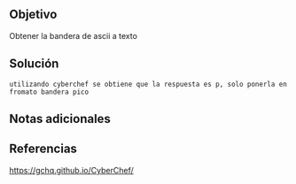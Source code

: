 ## Objetivo
Obtener la bandera de ascii a texto
## Solución
```
utilizando cyberchef se obtiene que la respuesta es p, solo ponerla en fromato bandera pico
```
## Notas adicionales
## Referencias
https://gchq.github.io/CyberChef/